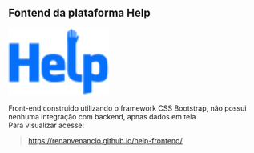<h2>Fontend da plataforma Help </h2>

<img width=200 src="img/logoblue.svg">

Front-end construido utilizando o framework CSS Bootstrap, não possui nenhuma integração com backend, apnas dados em tela <br>
Para visualizar acesse: <br> 
<a><blockquote> https://renanvenancio.github.io/help-frontend/</a>
